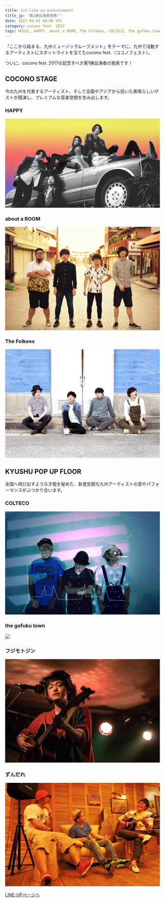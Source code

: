 ```yaml
---
title: 1st-line-up-announcement
title_jp: '第1弾出演者発表！'
date: 2017-04-01 00:00 UTC
category: cocono fest. 2017
tags: MUSIC, HAPPY, about a ROOM, The Folkees, COLTECO, the gofuku town, フジモトジン, ずんだれ
---
```


「ここから始まる、九州ミュージックムーブメント」をテーマに、九州で活動するアーティストにスポットライトを当てたcocono fest.（ココノフェスト）。

ついに、cocono fest. 2017の記念すべき第1弾出演者の発表です！

<div class="mb-50"></div>

## COCONO STAGE
今の九州を代表するアーティスト、そして全国やアジアから招いた素晴らしいゲストが競演し、プレミアムな音楽空間を生み出します。

### HAPPY
![](./images/happy.jpg)

### about a ROOM
![](./images/about-a-room.jpg)

### The Folkees
![](./images/the-folkees.jpg)

<div class="mb-50"></div>

## KYUSHU POP UP FLOOR

全国へ飛び出すような才能を秘めた、新進気鋭な九州アーティストの音やパフォーマンスがぶつかり合います。

### COLTECO
![](./images/colteco.jpg)

### the gofuku town
![](./images/)

### フジモトジン
![](./images/fujimoto-jin.jpg)

### ずんだれ
![](./images/zundare.jpg)

<div class="mb-50"></div>

<a href="/lineup.html" class="page-movement">LINE-UPページへ</a>

<!--
*斜体*
**強調**
<br>
<br>
>引用引用引用引用引用引用引用引用引用引用引用引用引用引用引用引用引用引用引用引用引用引用引用引用引用引用引用引用

<a href="http://milieu.ink/column/spac" class="source-link" target="_blank">出典リンク</a>

[リンク](http://milieu.ink/column/spac)

<a href="http://milieu.ink/column/spac" class="source-link" target="_blank">出典リンク</a>
リンク[リンク](http://milieu.ink/column/spac)リンク

- リスト
  - リスト

<a href="./2" class="article-next-page">次のページ</a>
-->